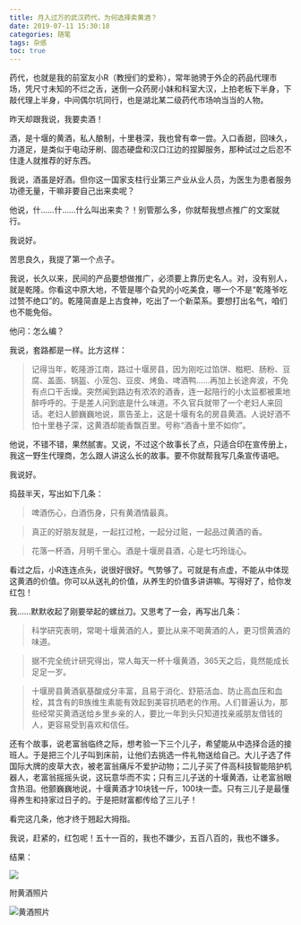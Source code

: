 ```yaml
---
title: 月入过万的武汉药代，为何选择卖黄酒？
date: 2019-07-11 15:30:18
categories: 随笔
tags: 杂感
toc: true
---
```

药代，也就是我的前室友小R（教授们的爱称），常年驰骋于外企的药品代理市场，凭尺寸未知的不烂之舌，迷倒一众药房小妹和科室大汉，上拍老板下半身，下敲代理上半身，中间偶尔坑同行，也是湖北某二级药代市场响当当的人物。
 
昨天却跟我说，我要卖酒！

酒，是十堰的黄酒，私人酿制，十里巷深，我也曾有幸一尝。入口香甜，回味久，力道足，是类似于电动牙刷、固态硬盘和汉口江边的捏脚服务，那种试过之后忍不住逢人就推荐的好东西。

我说，酒虽是好酒。但你这一国家支柱行业第三产业从业人员，为医生为患者服务功德无量，干嘛非要自己出来卖呢？

他说，什……什……什么叫出来卖？！别管那么多，你就帮我想点推广的文案就行。

我说好。

苦思良久，我提了第一个点子。

我说，长久以来，民间的产品要想做推广，必须要上靠历史名人。对，没有别人，就是乾隆。你看这中原大地，不管是哪个旮旯的小吃美食，哪一个不是“乾隆爷吃过赞不绝口”的。乾隆简直是上古食神，吃出了一个新菜系。要想打出名气，咱们也不能免俗。

他问：怎么编？

我说，套路都是一样。比方这样：

>记得当年，乾隆游江南，路过十堰房县，因为刚吃过馅饼、糍粑、肠粉、豆腐、盖面、锅盔、小笼包、豆皮、烤鱼、啤酒鸭……再加上长途奔波，不免有点口干舌燥。突然闻到路边有浓浓的酒香，连一起陪行的小太监都被熏地醉呼呼的。于是差人问到底是什么味道。不久官兵就带了一个老妇人来回话。老妇人颤巍巍地说，禀告圣上，这是十堰有名的房县黄酒。人说好酒不怕十里巷子深，这黄酒却能香飘百里。号称“酒香十里不如你”。

他说，不错不错，果然腻害。又说，不过这个故事长了点，只适合印在宣传册上，我这一野生代理商，怎么跟人讲这么长的故事。要不你就帮我写几条宣传语吧。

我说好。

捣鼓半天，写出如下几条：

>啤酒伤心，白酒伤身，只有黄酒情最真。

>真正的好朋友就是，一起扛过枪，一起分过赃，一起品过黄酒的香。

>花落一杯酒，月明千里心。酒是十堰房县酒，心是七巧玲珑心。

看过之后，小R连连点头，说很好很好。气势够了。可就是有点虚，不能从中体现这黄酒的价值。你可以从送礼的价值，从养生的价值多讲讲嘛。写得好了，给你发红包！

我……默默收起了刚要举起的螺丝刀。又思考了一会，再写出几条：

>科学研究表明，常喝十堰黄酒的人，要比从来不喝黄酒的人，更习惯黄酒的味道。

>据不完全统计研究得出，常人每天一杯十堰黄酒，365天之后，竟然能成长足足一岁。

>十堰房县黄酒氨基酸成分丰富，且易于消化、舒筋活血、防止高血压和血栓，其含有的B族维生素能有效起到美容抗晒老的作用。人们普遍认为，那些经常买黄酒送给乡里乡亲的人，要比一年到头只知道找亲戚朋友借钱的人，更容易受到喜欢和信任。

还有个故事，说老富翁临终之际，想考验一下三个儿子，希望能从中选择合适的接班人。于是把三个儿子叫到床前，让他们去挑选一件礼物送给自己。大儿子选了件国际大牌的皮草大衣，被老富翁痛斥不爱护动物；二儿子买了件高科技智能陪护机器人，老富翁摇摇头说，这玩意华而不实；只有三儿子送的十堰黄酒，让老富翁眼含热泪。他颤巍巍地说，十堰黄酒才10块钱一斤，100块一壶。只有三儿子是最懂得养生和持家过日子的。于是把财富都传给了三儿子！

看完这几条，他才终于翘起大拇指。

我说，赶紧的，红包呢！五十一百的，我也不嫌少，五百八百的，我也不嫌多。

结果：

![](http://upload-images.jianshu.io/upload_images/29336-b9432ab29ee11e36.jpg?imageMogr2/auto-orient/strip%7CimageView2/2/w/1240)

附黄酒照片

![黄酒照片](http://upload-images.jianshu.io/upload_images/29336-d17559a8997eb0dc.jpg?imageMogr2/auto-orient/strip%7CimageView2/2/w/1240)

